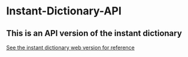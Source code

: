 # Instant-Dictionary-API
## This is an API version of the instant dictionary


[See the instant dictionary web version for reference](https://github.com/singularity-cc/Instant-Dictionary-Webapp)
